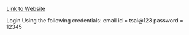 <a href="http://shilpa.pythonanywhere.com/">Link to Website</a>

Login Using the following credentials:
email id = tsai@123
password = 12345

